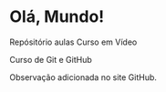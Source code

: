 # Olá, Mundo!
 Repósitório aulas Curso em Vídeo
 
Curso de Git e GitHub

Observação adicionada no site GitHub.
